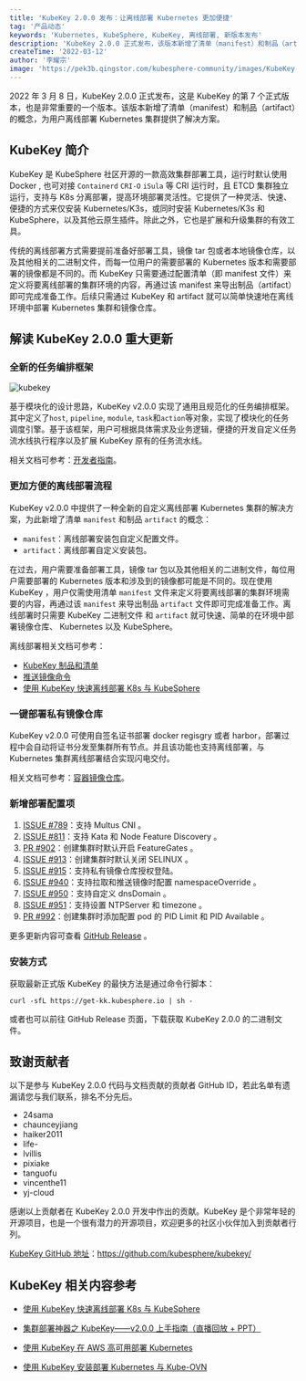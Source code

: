 ```yaml
---
title: 'KubeKey 2.0.0 发布：让离线部署 Kubernetes 更加便捷'
tag: '产品动态'
keywords: 'Kubernetes, KubeSphere, KubeKey, 离线部署, 新版本发布'
description: 'KubeKey 2.0.0 正式发布，该版本新增了清单（manifest）和制品（artifact）的概念，为用户离线部署 Kubernetes 集群提供了解决方案。'
createTime: '2022-03-12'
author: '李耀宗'
image: 'https://pek3b.qingstor.com/kubesphere-community/images/KubeKey-v2.0.0-release-cover.png'
---
```


2022 年 3 月 8 日，KubeKey 2.0.0 正式发布，这是 KubeKey 的第 7 个正式版本，也是非常重要的一个版本。该版本新增了清单（manifest）和制品（artifact）的概念，为用户离线部署 Kubernetes 集群提供了解决方案。

## KubeKey 简介

KubeKey 是 KubeSphere 社区开源的一款高效集群部署工具，运行时默认使用 Docker , 也可对接 `Containerd` `CRI-O` `iSula` 等 CRI 运行时，且 ETCD 集群独立运行，支持与 K8s 分离部署，提高环境部署灵活性。它提供了一种灵活、快速、便捷的方式来仅安装 Kubernetes/K3s，或同时安装 Kubernetes/K3s 和 KubeSphere，以及其他云原生插件。除此之外，它也是扩展和升级集群的有效工具。

传统的离线部署方式需要提前准备好部署工具，镜像 tar 包或者本地镜像仓库，以及其他相关的二进制文件，而每一位用户的需要部署的 Kubernetes 版本和需要部署的镜像都是不同的。而 KubeKey 只需要通过配置清单（即 manifest 文件）来定义将要离线部署的集群环境的内容，再通过该 manifest 来导出制品（artifact）即可完成准备工作。后续只需通过 KubeKey 和 artifact 就可以简单快速地在离线环境中部署 Kubernetes 集群和镜像仓库。

## 解读 KubeKey 2.0.0 重大更新

### 全新的任务编排框架

![kubekey](https://raw.githubusercontent.com/kubesphere/kubekey/master/docs/img/KubeKey-Architecture.png)

基于模块化的设计思路，KubeKey v2.0.0 实现了通用且规范化的任务编排框架。其中定义了`host`, `pipeline`,  `module`, `task`和`action`等对象，实现了模块化的任务调度引擎。基于该框架，用户可根据具体需求及业务逻辑，便捷的开发自定义任务流水线执行程序以及扩展 KubeKey 原有的任务流水线。

相关文档可参考：[开发者指南](https://github.com/kubesphere/kubekey/blob/master/docs/developer-guide.md)。

### 更加方便的离线部署流程

KubeKey v2.0.0 中提供了一种全新的自定义离线部署 Kubernetes 集群的解决方案，为此新增了清单 `manifest` 和制品 `artifact` 的概念：
* `manifest`：离线部署安装包自定义配置文件。
* `artifact`：离线部署自定义安装包。

在过去，用户需要准备部署工具，镜像 tar 包以及其他相关的二进制文件，每位用户需要部署的 Kubernetes 版本和涉及到的镜像都可能是不同的。现在使用 KubeKey ，用户仅需使用清单 `manifest` 文件来定义将要离线部署的集群环境需要的内容，再通过该 `manifest` 来导出制品 `artifact` 文件即可完成准备工作。离线部署时只需要 KubeKey 二进制文件 和 `artifact` 就可快速、简单的在环境中部署镜像仓库、 Kubernetes 以及 KubeSphere。

离线部署相关文档可参考：
* [KubeKey 制品和清单](https://github.com/kubesphere/kubekey/blob/master/docs/zh/manifest_and_artifact.md)
* [推送镜像命令](https://github.com/kubesphere/kubekey/pull/1094)
* [使用 KubeKey 快速离线部署 K8s 与 KubeSphere](https://mp.weixin.qq.com/s/hjtNfSRVYH1O2o_dj6ET4A)

### 一键部署私有镜像仓库

KubeKey v2.0.0 可使用自签名证书部署 docker regisgry 或者 harbor，部署过程中会自动将证书分发至集群所有节点。并且该功能也支持离线部署，与 Kubernetes 集群离线部署结合实现闪电交付。

相关文档可参考：[容器镜像仓库](https://github.com/kubesphere/kubekey/blob/master/docs/registry.md)。

### 新增部署配置项

1. [ISSUE #789](https://github.com/kubesphere/kubekey/issues/789)：支持 Multus CNI 。
2. [ISSUE #811](https://github.com/kubesphere/kubekey/issues/811)：支持 Kata 和 Node Feature Discovery 。
3. [PR #902](https://github.com/kubesphere/kubekey/pull/902)：创建集群时默认开启 FeatureGates 。
4. [ISSUE #913](https://github.com/kubesphere/kubekey/issues/913)：创建集群时默认关闭 SELINUX 。
5. [ISSUE #915](https://github.com/kubesphere/kubekey/issues/915)：支持私有镜像仓库授权登陆。
6. [ISSUE #940](https://github.com/kubesphere/kubekey/issues/940)：支持拉取和推送镜像时配置 namespaceOverride 。
7. [ISSUE #950](https://github.com/kubesphere/kubekey/issues/950)：支持自定义 dnsDomain 。
8. [ISSUE #951](https://github.com/kubesphere/kubekey/issues/951)：支持设置 NTPServer 和 timezone 。
9. [PR #992](https://github.com/kubesphere/kubekey/pull/992)：创建集群时添加配置 pod 的 PID Limit 和 PID Available 。

更多更新内容可查看 [GitHub Release](https://github.com/kubesphere/kubekey/releases/tag/v2.0.0) 。


### 安装方式

获取最新正式版 KubeKey 的最快方法是通过命令行脚本：

```
curl -sfL https://get-kk.kubesphere.io | sh -
```

或者也可以前往 GitHub Release 页面，下载获取 KubeKey 2.0.0 的二进制文件。


## 致谢贡献者

以下是参与 KubeKey 2.0.0 代码与文档贡献的贡献者 GitHub ID，若此名单有遗漏请您与我们联系，排名不分先后。
* 24sama
* chaunceyjiang
* haiker2011
* life-
* lvillis
* pixiake
* tanguofu
* vincenthe11
* yj-cloud

感谢以上贡献者在 KubeKey 2.0.0 开发中作出的贡献。KubeKey 是个非常年轻的开源项目，也是一个很有潜力的开源项目，欢迎更多的社区小伙伴加入到贡献者行列。

[KubeKey GitHub 地址](https://github.com/kubesphere/kubekey/)：https://github.com/kubesphere/kubekey/


## KubeKey 相关内容参考

- [使用 KubeKey 快速离线部署 K8s 与 KubeSphere](https://kubesphere.com.cn/blogs/deploying-kubesphere-clusters-offline-with-kubekey/)

- [集群部署神器之 KubeKey——v2.0.0 上手指南（直播回放 + PPT）](https://kubesphere.com.cn/live/kubekey1209-live/)

- [使用 KubeKey 在 AWS 高可用部署 Kubernetes](https://kubesphere.com.cn/blogs/aws-kubernetes/)

- [使用 KubeKey 安装部署 Kubernetes 与 Kube-OVN](https://kubesphere.com.cn/blogs/use-kubekey-to-install-and-deploy-kubernetes-and-kubeovn/)

